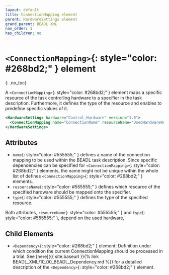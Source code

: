 ```yaml
---
layout: default
title: ConnectionMapping element
parent: HardwareSettings element
grand_parent: BEADL XML
nav_order: 1
has_children: no
---
```

# `<ConnectionMapping>`{: style="color: #268bd2;" } element
{: .no_toc}

A `<ConnectionMapping>`{: style="color: #268bd2;" } element maps a specific resource of the task controlling hardware to a specifier in the task description. Furthermore, it defines the type of the resource and enables to predefine specific values of it.

```xml
<HardwareSettings hardware="Control_Hardware" version="1.0">
  <ConnectionMapping name="ConnectionName" resourceName="UsedHardwareResource" type="UsedHardwareResourceType" />
</HardwareSettings>
```

## Attributes
- `name`{: style="color: #555555;" } defines a name of the connection mapping to be used within the BEADL task description. Since specific dependencies can be specified for `<ConnectionMapping>`{: style="color: #268bd2;" } elements, the name might not be unique within the whole list of defines `<ConnectionMapping>`{: style="color: #268bd2;" } elements.
- `resourceName`{: style="color: #555555;" } defines which resource of the specified hardware should be mapped onto the specifier.
- `type`{: style="color: #555555;" } defines the type of the specified resource.

Both attributes, `resourceName`{: style="color: #555555;" } and `type`{: style="color: #555555;" }, depend on the used hardware,

## Child Elements
- `<Dependency>`{: style="color: #268bd2;" } element: Definition under which condition the current ConnectionMapping should be processed in a trial. See [here]({{ site.baseurl }}{% link BEADL_XML/10_00_BEADL_Dependency.md %}) for a detailed description of the `<Dependency>`{: style="color: #268bd2;" } element.
